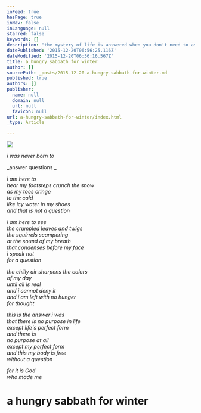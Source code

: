 ```yaml
---
inFeed: true
hasPage: true
inNav: false
inLanguage: null
starred: false
keywords: []
description: "the mystery of life is answered when you don't need to ask"
datePublished: '2015-12-20T06:56:25.116Z'
dateModified: '2015-12-20T06:56:16.567Z'
title: a hungry sabbath for winter
author: []
sourcePath: _posts/2015-12-20-a-hungry-sabbath-for-winter.md
published: true
authors: []
publisher:
  name: null
  domain: null
  url: null
  favicon: null
url: a-hungry-sabbath-for-winter/index.html
_type: Article

---
```

![](https://s3-us-west-2.amazonaws.com/the-grid-img/p/a399cb44dab1286c1750be8f7fad977e19b9fcc5.gif)

_i was never born to_

_answer questions _

_i am here to  
hear my footsteps crunch the snow  
as my toes cringe  
to the cold  
like icy water in my shoes  
and that is not a question_

_i am here to see  
the crumpled leaves and twigs  
the squirrels scampering  
at the sound of my breath  
that condenses before my face  
i speak not  
for a question_

_the chilly air sharpens the colors  
of my day  
until all is real  
and i cannot deny it  
and i am left with no hunger  
for thought_

_this is the answer i was  
that there is no purpose in life  
except life's perfect form  
and there is  
no purpose at all  
except my perfect form  
and this my body is free  
without a question_

_for it is God  
who made me_

# a hungry sabbath for winter